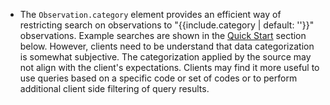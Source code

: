 - <span class="bg-success" markdown="1">The `Observation.category` element provides an efficient way of restricting search on observations to "{{include.category | default: ''}}" observations. Example searches are shown in the [Quick Start](#search) section below. However, clients need to be understand that data categorization is somewhat subjective. The categorization applied by the source may not align with the client's expectations. Clients may find it more useful to use queries based on a specific code or set of codes or to perform additional client side filtering of query results.</span><!-- new-content -->
